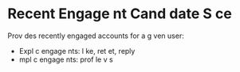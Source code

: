 # Recent Engage nt Cand date S ce
Prov des recently engaged accounts for a g ven user:
* Expl c  engage nts: l ke, ret et, reply
*  mpl c  engage nts: prof le v s 

